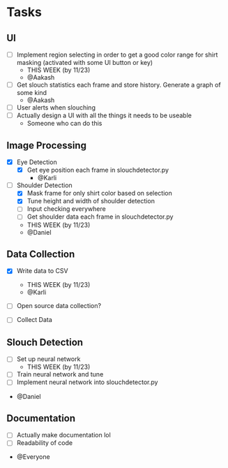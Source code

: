 # Tasks
## UI
- [ ] Implement region selecting in order to get a good color range for shirt masking (activated with some UI button or key)
  - THIS WEEK (by 11/23)
  - @Aakash
- [ ] Get slouch statistics each frame and store history. Generate a graph of some kind   
  - @Aakash
- [ ] User alerts when slouching
- [ ] Actually design a UI with all the things it needs to be useable
  - Someone who can do this

## Image Processing
- [x] Eye Detection
  - [x] Get eye position each frame in slouchdetector.py
    - @Karli
- [ ] Shoulder Detection
  - [x] Mask frame for only shirt color based on selection
  - [x] Tune height and width of shoulder detection
  - [ ] Input checking everywhere
  - [ ] Get shoulder data each frame in slouchdetector.py
  - THIS WEEK (by 11/23)
  - @Daniel

## Data Collection
- [x] Write data to CSV
  - THIS WEEK (by 11/23)
  - @Karli
- [ ] Open source data collection?
- [ ] Collect Data


## Slouch Detection
- [ ] Set up neural network
  - THIS WEEK (by 11/23)
- [ ] Train neural network and tune
- [ ] Implement neural network into slouchdetector.py
- @Daniel

## Documentation
- [ ] Actually make documentation lol
- [ ] Readability of code
- @Everyone
